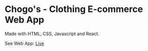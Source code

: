 # Chogo's - Clothing E-commerce Web App

Made with HTML, CSS, Javascript and React.

See Web App: [Live](https://chogos.netlify.app)
